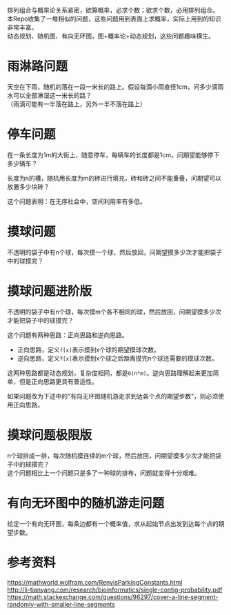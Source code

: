 排列组合与概率论关系紧密，欲算概率，必求个数；欲求个数，必用排列组合。  
本Repo收集了一堆相似的问题，这些问题用到表面上求概率，实际上用到的知识非常丰富。  
动态规划、随机图、有向无环图，图+概率论+动态规划，这些问题趣味横生。

# 雨淋路问题
天空在下雨，随机的落在一段一米长的路上。假设每滴小雨直径1cm，问多少滴雨水可以全部淋湿这一米长的路？  
（雨滴可能有一半落在路上，另外一半不落在路上）


# 停车问题
在一条长度为1m的大街上，随意停车，每辆车的长度都是1cm，问期望能够停下多少辆车？  

长度为n的槽，随机用长度为m的砖进行填充，砖和砖之间不能重叠，问期望可以放置多少块砖？  

这个问题表明：在无序社会中，空间利用率有多低。

# 摸球问题
不透明的袋子中有n个球，每次摸一个球，然后放回，问期望摸多少次才能把袋子中的球摸完？

# 摸球问题进阶版
不透明的袋子中有n个球，每次摸m个各不相同的球，然后放回，问期望摸多少次才能把袋子中的球摸完？

这个问题有两种思路：正向思路和逆向思路。  
* 正向思路，定义`f[x]`表示摸到x个球的期望摸球次数。
* 逆向思路，定义`f[x]`表示摸到x个球之后距离摸完n个球还需要的摸球次数。

这两种思路都是动态规划，复杂度相同，都是`O(n*m)`。逆向思路理解起来更加简单，但是正向思路更具有普适性。  

如果问题改为下述中的"有向无环图随机游走求到达各个点的期望步数"，则必须使用正向思路。  
# 摸球问题极限版
n个球排成一排，每次随机摸连续的m个球，然后放回，问期望摸多少次才能把袋子中的球摸完？  
这个问题相比上一个问题只是多了一种球的排布，问题就变得十分艰难。
  
# 有向无环图中的随机游走问题
给定一个有向无环图，每条边都有一个概率值，求从起始节点出发到达每个点的期望步数。

# 参考资料
https://mathworld.wolfram.com/RenyisParkingConstants.html  
http://li-tianyang.com/research/bioinformatics/single-contig-probability.pdf  
https://math.stackexchange.com/questions/96297/cover-a-line-segment-randomly-with-smaller-line-segments  

